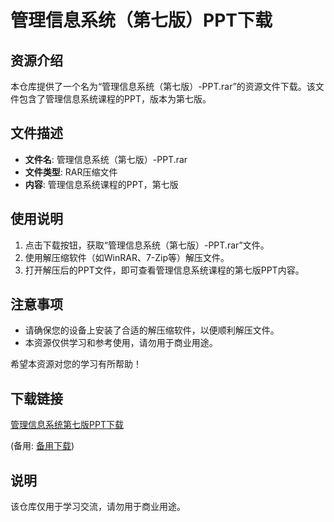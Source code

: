 # 管理信息系统（第七版）PPT下载

## 资源介绍

本仓库提供了一个名为“管理信息系统（第七版）-PPT.rar”的资源文件下载。该文件包含了管理信息系统课程的PPT，版本为第七版。

## 文件描述

- **文件名**: 管理信息系统（第七版）-PPT.rar
- **文件类型**: RAR压缩文件
- **内容**: 管理信息系统课程的PPT，第七版

## 使用说明

1. 点击下载按钮，获取“管理信息系统（第七版）-PPT.rar”文件。
2. 使用解压缩软件（如WinRAR、7-Zip等）解压文件。
3. 打开解压后的PPT文件，即可查看管理信息系统课程的第七版PPT内容。

## 注意事项

- 请确保您的设备上安装了合适的解压缩软件，以便顺利解压文件。
- 本资源仅供学习和参考使用，请勿用于商业用途。

希望本资源对您的学习有所帮助！

## 下载链接
[管理信息系统第七版PPT下载](https://pan.quark.cn/s/36f1d145c809) 

(备用: [备用下载](https://pan.baidu.com/s/1NCUj_uPx8szkuc8dJoW9Mg?pwd=1234))

## 说明

该仓库仅用于学习交流，请勿用于商业用途。
